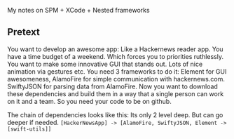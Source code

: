 My notes on SPM + XCode + Nested frameworks<!--more--> 

## Pretext

You want to develop an awesome app: Like a Hackernews reader app. You have a time budget of a weekend. Which forces you to priorities ruthlessly. You want to make some innovative GUI that stands out. Lots of nice animation via gestures etc. You need 3 frameworks to do it: Element for GUI awesomeness, AlamoFire for simple communication with hackernews.com. SwiftyJSON for parsing data from AlamoFire. Now you want to download these dependencies and build them in a way that a single person can work on it and a team. So you need your code to be on github. 

The chain of dependencies looks like this: Its only 2 level deep. But can go deeper if needed. 
``[HackerNewsApp] -> [AlamoFire, SwiftyJSON, Element -> [swift-utils]]``

